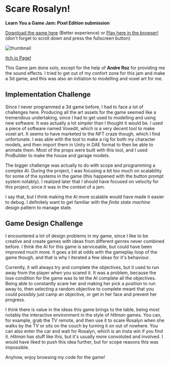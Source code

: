 # Scare Rosalyn!
**Learn You a Game Jam: Pixel Edition submission**

[Download the game here](https://github.com/BuyMyBeard/Scare-Rosalyn/releases/tag/v1.1.1) (Better experience) or
[Play here in the browser!](https://buymybeard.github.io/Scare-Rosalyn/) (don't forget to scroll down and press the fullscreen button)

![thumbnail](https://github.com/BuyMyBeard/Scare-Rosalyn/assets/95039323/9a399de1-2fc5-4ae5-9437-c1e72e44d12c)

[itch.io Page!](https://buymybeard.itch.io/scare-rosalyn)

This Game jam done solo, except for the help of **Andre Roz** for providing me the sound effects.
I tried to get out of my confort zone for this jam and make a 3d game, and this was also an initiation to modelling and voxel art for me.

## Implementation Challenge
Since I never programmed a 3d game before, I had to face a lot of challenges here. Producing all the art assets for the game seemed like
a tremendous undertaking, since I had to get used to modelling and using new software. It was actually a lot simpler than I thought it would be.
I used a piece of software named Voxedit, which is a very decent tool to make voxel art. It seems to have marketed to the NFT craze though, which
I find unfortunate. I was able with the tool to make a rig for both my character models, and then import them in Unity in DAE format to then be able to 
animate them. Most of the props were built with this tool, and I used ProBuilder to make the house and garage models.

The bigger challenge was actually to do with scope and programming a complex AI. During the project, I was focusing a bit too much on scalability
for some of the systems in the game (this happened with the button prompt system notably). I realized later that I should have focused on velocity for this
project, since it was in the context of a jam.

I say that, but I think making the AI more scalable would have made it easier to debug. I definitely want to get familiar with the _finite state machine_
design pattern to manage state.


## Game Design Challenge
I encountered a lot of design problems in my game, since I like to be creative and create games with ideas from different genres never combined before.
I think the AI for this game is serviceable, but could have been improved much more. It goes a bit at odds with the gameplay loop of the game though, and
that is why I iterated a few ideas for it's behaviour. 

Currently, it will always try and complete the objectives, but it used to run away from the player when you scared it. It was a problem, because the lose
condition for the game was to let the AI complete all the objectives. Being able to constantly scare her and making her pick a position to run away to,
then selecting a random objective to complete meant that you could possibly just camp an objective, or get in her face and prevent her progress.

I think there is value in the ideas this game brings to the table, being most notably the interactive environment in the style of _Hitman_ games. You can,
for example, grab the TV remote, and then use it to scare Rosalyn when she walks by the TV or sits on the couch by turning it on out of nowhere. You can also
enter the car and wait for Rosalyn, which is an insta win if you find it. _Hitman_ has stuff like this, but it's usually more convoluted and involved.
I would have liked to push this idea further, but for scope reasons this was impossible. 

Anyhow, enjoy browsing my code for the game!
